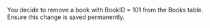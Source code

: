 You decide to remove a book with BookID = 101 from the Books table. Ensure this change is saved permanently.
